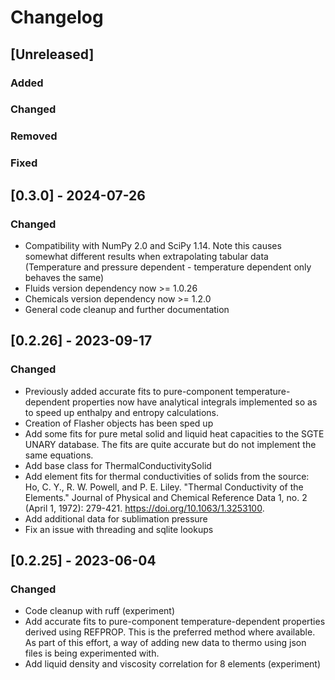 # Changelog

## [Unreleased]

### Added

### Changed

### Removed

### Fixed

## [0.3.0] - 2024-07-26

### Changed
- Compatibility with NumPy 2.0 and SciPy 1.14. Note this causes somewhat different results when extrapolating tabular data (Temperature and pressure dependent - temperature dependent only behaves the same)
- Fluids version dependency now >= 1.0.26
- Chemicals version dependency now >= 1.2.0
- General code cleanup and further documentation

## [0.2.26] - 2023-09-17

### Changed
- Previously added accurate fits to pure-component temperature-dependent properties now have analytical integrals implemented so as to speed up enthalpy and entropy calculations.
- Creation of Flasher objects has been sped up
- Add some fits for pure metal solid and liquid heat capacities to the SGTE UNARY database. The fits are quite accurate but do not implement the same equations.
- Add base class for ThermalConductivitySolid
- Add element fits for thermal conductivities of solids from the source: Ho, C. Y., R. W. Powell, and P. E. Liley. "Thermal Conductivity of the Elements." Journal of Physical and Chemical Reference Data 1, no. 2 (April 1, 1972): 279-421. https://doi.org/10.1063/1.3253100.
- Add additional data for sublimation pressure
- Fix an issue with threading and sqlite lookups

## [0.2.25] - 2023-06-04

### Changed
- Code cleanup with ruff (experiment)
- Add accurate fits to pure-component temperature-dependent properties derived using REFPROP. This is the preferred method where available. As part of this effort, a way of adding new data to thermo using json files is being experimented with.
- Add liquid density and viscosity correlation for 8 elements (experiment)